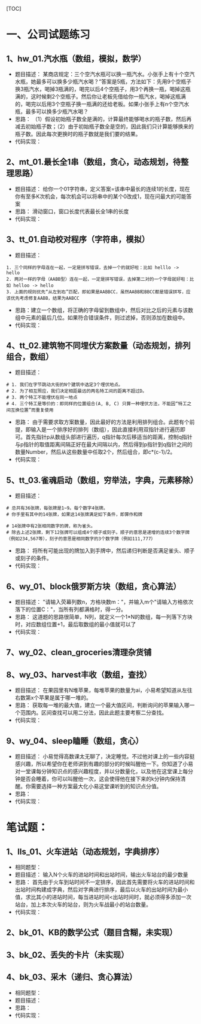[TOC]

# 一、公司试题练习
## 1、hw_01.汽水瓶（数组，模拟，数学）
- 题目描述：
    某商店规定：三个空汽水瓶可以换一瓶汽水。小张手上有十个空汽水瓶，她最多可以换多少瓶汽水喝？”答案是5瓶，方法如下：先用9个空瓶子换3瓶汽水，喝掉3瓶满的，喝完以后4个空瓶子，用3个再换一瓶，喝掉这瓶满的，这时候剩2个空瓶子。然后你让老板先借给你一瓶汽水，喝掉这瓶满的，喝完以后用3个空瓶子换一瓶满的还给老板。如果小张手上有n个空汽水瓶，最多可以换多少瓶汽水喝？
- 思路：
    （1）假设初始瓶子数全是满的，计算最终能够喝水的瓶子数，然后再减去初始瓶子数；（2）由于初始瓶子数全是空的，因此我们只计算能够换来的瓶子数。因此每次更换时的瓶子数就是我们要的结果。
- 代码实现：

## 2、mt_01.最长全1串（数组，贪心，动态规划，待整理思路）
- 题目描述：
    给你一个01字符串，定义答案=该串中最长的连续1的长度，现在你有至多K次机会，每次机会可以将串中的某个0改成1，现在问最大的可能答案
- 思路：
    滑动窗口，窗口长度代表最长全1串的长度
- 代码实现：

## 3、tt_01.自动校对程序（字符串，模拟）
- 题目描述：
```
1. 三个同样的字母连在一起，一定是拼写错误，去掉一个的就好啦：比如 helllo -> hello
2. 两对一样的字母（AABB型）连在一起，一定是拼写错误，去掉第二对的一个字母就好啦：比如 helloo -> hello
3. 上面的规则优先“从左到右”匹配，即如果是AABBCC，虽然AABB和BBCC都是错误拼写，应该优先考虑修复AABB，结果为AABCC 
```
- 思路：建立一个数组，将正确的字母留到数组中，然后对比之后的元素与该数组中元素的最后几位。如果符合错误条件，则过滤掉，否则添加在数组中。
- 代码实现：

## 4、tt_02.建筑物不同埋伏方案数量（动态规划，排列组合，数组）
- 题目描述：
```
# 1. 我们在字节跳动大街的N个建筑中选定3个埋伏地点。
# 2. 为了相互照应，我们决定相距最远的两名特工间的距离不超过D。
# 3. 两个特工不能埋伏在同一地点
# 4. 三个特工是等价的：即同样的位置组合(A, B, C) 只算一种埋伏方法，不能因“特工之间互换位置”而重复使用 
```
- 思路：
    由于需要求取方案数量，因此最好的方法是利用排列组合。此题有个前提，即输入是一个排序好的排列（数组），因此直接利用双指针进行遍历即可。首先指针p从数组头部进行遍历，q指针每次后移适当的距离，控制q指针与p指针的取值距离间隔正好在最大间隔以内，然后得到p指针到q指针之间的数量Number，然后从这些数量中任取2个，然后组合，即c*(c-1)/2。
- 代码实现：


## 5、tt_03.雀魂启动（数组，穷举法，字典，元素移除）
- 题目描述：
```
# 总共有36张牌，每张牌是1~9。每个数字4张牌。
# 你手里有其中的14张牌，如果这14张牌满足如下条件，即算作和牌

# 14张牌中有2张相同数字的牌，称为雀头。
# 除去上述2张牌，剩下12张牌可以组成4个顺子或刻子。顺子的意思是递增的连续3个数字牌（例如234,567等），刻子的意思是相同数字的3个数字牌（例如111,777）
```
- 思路：
    将所有可能出现的牌加入到手牌中，然后递归判断是否满足雀头、顺子或刻子的条件。
- 代码实现：

## 6、wy_01、block俄罗斯方块（数组，贪心算法）
- 题目描述：
    "请输入荧幕列数n，方格块数m："，并输入m个"请输入方格依次落下的位置C："，当所有列都满格时，得一分。
- 思路：
    这道题的思路很简单，N列，就定义一个1*N的数组，每一列落下方块时，对应数组位置+1，最后取数组的最小值就可以了
- 代码实现：

## 7、wy_02、clean_groceries清理杂货铺

## 8、wy_03、harvest丰收（数组，查找）
- 题目描述：
    在果园里有N堆苹果，每堆苹果的数量为ai，小易希望知道从左往右数第x个苹果是属于哪一堆的。
- 思路：
    获取每一堆的最大值，建立一个最大值区间，判断询问的苹果输入哪一个范围内。区间查找可以用二分法，因此此题主要考察二分查找。
- 代码实现：

## 9、wy_04、sleep瞌睡（数组，贪心）
- 题目描述：
    小易觉得高数课太无聊了，决定睡觉。不过他对课上的一些内容挺感兴趣，所以希望你在老师讲到有趣的部分的时候叫醒他一下。你知道了小易对一堂课每分钟知识点的感兴趣程度，并以分数量化，以及他在这堂课上每分钟是否会睡着，你可以叫醒他一次，这会使得他在接下来的k分钟内保持清醒。你需要选择一种方案最大化小易这堂课听到的知识点分值。
- 思路：
- 代码实现：


# 笔试题：
## 1、lls_01、火车进站（动态规划，字典排序）
- 相同题型：
- 题目描述：
    输入N个火车的进站时间和出站时间，输出火车站台的最少数量
- 思路：
    首先由于火车到站时间不一定排序，因此首先需要将火车的进站时间和出站时间构建成字典，然后对字典进行排序，最后以火车的出站时间为最小值，求比其小的进站时间，每当进站时间<出站时间时，就必须得多添加一次站台，加上本次火车的站台，则为火车战最小的站台数量。
- 代码实现：
    
## 2、bk_01、KB的数学公式（题目含糊，未实现）

## 3、bk_02、丢失的卡片（未实现）

## 4、bk_03、采木（递归、贪心算法）
- 相同题型：
- 题目描述：
- 思路：
- 代码实现：

##



